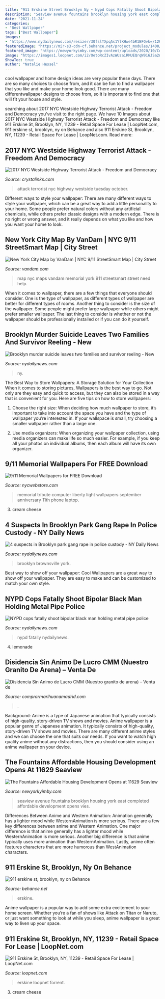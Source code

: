 ```yaml
---
title: "911 Erskine Street Brooklyn Ny ~ Nypd Cops Fatally Shoot Bipolar Black Man Holding Metal Pipe Police"
description: "Seaview avenue fountains brooklyn housing york east completed affordable development opens vies"
date: "2021-11-24"
categories:
- "Best Wallpaper"
tags: ["Best Wallpaper"]
images:
- "https://www.nydailynews.com/resizer/30fslTXpqAs1YlKHwe4bR1EFQvk=/1200x0/top/arc-anglerfish-arc2-prod-tronc.s3.amazonaws.com/public/MFKMROFVYZF73OSLNIY6FXASJE.jpg"
featuredImage: "https://mir-s3-cdn-cf.behance.net/project_modules/1400/b65fbb72998779.5e0fa82c1e4fb.jpg"
featured_image: "https://newyorkyimby.com/wp-content/uploads/2020/10/Completed-vies-of-11629-Seaview-Avenue-at-The-Fountains.jpg"
image: "https://images1.loopnet.com/i2/OetoRcZIvAzWUzaiRMUEQrqW9i6JSa2nvsRrJ1nxbHQ/110/image.jpg"
ShowToc: true
author: "Natalie Hessel"
---
```



cool wallpaper and home design ideas are very popular these days. There are so many choices to choose from, and it can be fun to find a wallpaper that you like and make your home look good. There are many differentwallpaper designs to choose from, so it is important to find one that will fit your house and style.

	

		
searching about 2017 NYC Westside Highway Terrorist Attack - Freedom and Democracy you've visit to the right page. We have 10 Images about 2017 NYC Westside Highway Terrorist Attack - Freedom and Democracy like 911 Erskine St, Brooklyn, NY, 11239 - Retail Space For Lease | LoopNet.com, 911 erskine st, brooklyn, ny on Behance and also 911 Erskine St, Brooklyn, NY, 11239 - Retail Space For Lease | LoopNet.com. Read more:
		
    
## 2017 NYC Westside Highway Terrorist Attack - Freedom And Democracy

<img loading=lazy src="http://www.crystalinks.com/westsideattack1017a.jpg" onerror="this.onerror=null;this.src='https://tse4.mm.bing.net/th?id=OIP.qssT6Ani4ZP2gt8JpOgbOAHaE8&amp;pid=15.1';" alt="2017 NYC Westside Highway Terrorist Attack - Freedom and Democracy">

_Source: crystalinks.com_

>attack terrorist nyc highway westside tuesday october. 

	

Different ways to style your wallpaper:
There are many different ways to style your wallpaper, which can be a great way to add a little personality to your home. Some people prefer natural colors without any artificial chemicals, while others prefer classic designs with a modern edge. There is no right or wrong answer, and it really depends on what you like and how you want your home to look.

    
## New York City Map By VanDam | NYC 9/11 StreetSmart Map | City Street

<img loading=lazy src="http://www.vandam.com/images/detail-maps/nyc-911-memorial-streetsmart-map-vandam.jpg" onerror="this.onerror=null;this.src='https://tse4.mm.bing.net/th?id=OIP.wGcII3Hgo-HuD0rnevwrqgHaDB&amp;pid=15.1';" alt="New York City Map by VanDam | NYC 9/11 StreetSmart Map | City Street">

_Source: vandam.com_

>map nyc maps vandam memorial york 911 streetsmart street need help. 

	

When it comes to wallpaper, there are a few things that everyone should consider. One is the type of wallpaper, as different types of wallpaper are better for different types of rooms. Another thing to consider is the size of the wallpaper. Some people might prefer large wallpaper while others might prefer smaller wallpaper. The last thing to consider is whether or not the wallpaper should be professionally installed or if you can do it yourself.

    
## Brooklyn Murder Suicide Leaves Two Families And Survivor Reeling - New

<img loading=lazy src="https://www.nydailynews.com/resizer/30fslTXpqAs1YlKHwe4bR1EFQvk=/1200x0/top/arc-anglerfish-arc2-prod-tronc.s3.amazonaws.com/public/MFKMROFVYZF73OSLNIY6FXASJE.jpg" onerror="this.onerror=null;this.src='https://tse2.mm.bing.net/th?id=OIP.8RadBLnK2ZZuKS_oKdvAkwHaEy&amp;pid=15.1';" alt="Brooklyn murder suicide leaves two families and survivor reeling - New">

_Source: nydailynews.com_

>ny. 

	

The Best Way to Store Wallpapers: A Storage Solution for Your Collection
When it comes to storing pictures, Wallpapers is the best way to go. Not only are they easy and quick to access, but they can also be stored in a way that is convenient for you. Here are five tips on how to store wallpapers:
1) Choose the right size: When deciding how much wallpaper to store, it’s important to take into account the space you have and the type of wallpaper you’re interested in. If your wallspace is small, try choosing a smaller wallpaper rather than a large one.

2) Use media organizers: When organizing your wallpaper collection, using media organizers can make life so much easier. For example, if you keep all your photos on individual albums, then each album will have its own organizer.

    
## 9/11 Memorial Wallpapers For FREE Download

<img loading=lazy src="https://www.nycwebstore.com/content/wallpaper/wp-towersoflight.jpg" onerror="this.onerror=null;this.src='https://tse1.mm.bing.net/th?id=OIP.a-1OPz1O9UHZGXTNfuLAnwHaFT&amp;pid=15.1';" alt="9/11 Memorial Wallpapers for FREE Download">

_Source: nycwebstore.com_

>memorial tribute computer liberty light wallpapers september anniversary 11th phone laptop. 

	

3. cream cheese 

    
## 4 Suspects In Brooklyn Park Gang Rape In Police Custody - NY Daily News

<img loading=lazy src="http://assets.nydailynews.com/polopoly_fs/1.2491606!/img/httpImage/image.jpg_gen/derivatives/landscape_1200/brownsville.jpg" onerror="this.onerror=null;this.src='https://tse3.mm.bing.net/th?id=OIP.7yQqzDlXZD03eO8yqQSwWQHaD4&amp;pid=15.1';" alt="4 suspects in Brooklyn park gang rape in police custody - NY Daily News">

_Source: nydailynews.com_

>brooklyn brownsville york. 

	

Best way to show off your wallpaper:
Cool Wallpapers are a great way to show off your wallpaper. They are easy to make and can be customized to match your own style.

    
## NYPD Cops Fatally Shoot Bipolar Black Man Holding Metal Pipe Police

<img loading=lazy src="https://www.nydailynews.com/resizer/BXi2lVUfiaKcYLZ7yzHPiqkWij4=/1200x0/arc-anglerfish-arc2-prod-tronc.s3.amazonaws.com/public/ORIZUZPRHTGPW3FNT67OC3J5AY.jpg" onerror="this.onerror=null;this.src='https://tse2.mm.bing.net/th?id=OIP.f2USNdQQLWscpGTq12IQYQHaFM&amp;pid=15.1';" alt="NYPD cops fatally shoot bipolar black man holding metal pipe police">

_Source: nydailynews.com_

>nypd fatally nydailynews. 

	

4. lemonade 

    
## Disidencia Sin Animo De Lucro CMM (Nuestro Granito De Arena) – Venta De

<img loading=lazy src="https://www.polisarioeuskadi.eus/wp-content/uploads/2019/11/Logo-rasd-facebook.jpg" onerror="this.onerror=null;this.src='https://tse1.mm.bing.net/th?id=OIP.0a_oQp4GuyzRdYbeItvvXAAAAA&amp;pid=15.1';" alt="Disidencia Sin Animo de Lucro CMM (Nuestro granito de arena) – Venta de">

_Source: comprarmarihuanamadrid.com_

>. 

	

Background: Anime is a type of Japanese animation that typically consists of high-quality, story-driven TV shows and movies.
Anime wallpaper is a popular genre of Japanese animation. It typically consists of high-quality, story-driven TV shows and movies. There are many different anime styles and we can choose the one that suits our needs. If you want to watch high quality anime without any distractions, then you should consider using an anime wallpaper on your device.

    
## The Fountains Affordable Housing Development Opens At 11629 Seaview

<img loading=lazy src="https://newyorkyimby.com/wp-content/uploads/2020/10/Completed-vies-of-11629-Seaview-Avenue-at-The-Fountains.jpg" onerror="this.onerror=null;this.src='https://tse3.mm.bing.net/th?id=OIP.zZs4M2NTa2q0WuoVDuEDQgHaFW&amp;pid=15.1';" alt="The Fountains Affordable Housing Development Opens at 11629 Seaview">

_Source: newyorkyimby.com_

>seaview avenue fountains brooklyn housing york east completed affordable development opens vies. 

	

Differences Between Anime and Western Animation: Animation generally has a lighter mood while WesternAnimation is more serious.
There are a few key differences between anime and Western Animation. One major difference is that anime generally has a lighter mood while WesternAnimation is more serious. Another big difference is that anime typically uses more animation than WesternAnimation. Lastly, anime often features characters that are more humorous than WestAnimation characters.

    
## 911 Erskine St, Brooklyn, Ny On Behance

<img loading=lazy src="https://mir-s3-cdn-cf.behance.net/project_modules/1400/b65fbb72998779.5e0fa82c1e4fb.jpg" onerror="this.onerror=null;this.src='https://tse4.mm.bing.net/th?id=OIP.sOKzbyGlEHjT8r1fL98x8gHaGL&amp;pid=15.1';" alt="911 erskine st, brooklyn, ny on Behance">

_Source: behance.net_

>erskine. 

	

Anime wallpaper is a popular way to add some extra excitement to your home screen. Whether you’re a fan of shows like Attack on Titan or Naruto, or just want something to look at while you sleep, anime wallpaper is a great way to liven up your space.

    
## 911 Erskine St, Brooklyn, NY, 11239 - Retail Space For Lease | LoopNet.com

<img loading=lazy src="https://images1.loopnet.com/i2/OetoRcZIvAzWUzaiRMUEQrqW9i6JSa2nvsRrJ1nxbHQ/110/image.jpg" onerror="this.onerror=null;this.src='https://tse1.mm.bing.net/th?id=OIP.77ZFlZNDhmkY33hAdFf7fwHaEB&amp;pid=15.1';" alt="911 Erskine St, Brooklyn, NY, 11239 - Retail Space For Lease | LoopNet.com">

_Source: loopnet.com_

>erskine loopnet forrent. 

	

3. cream cheese 

